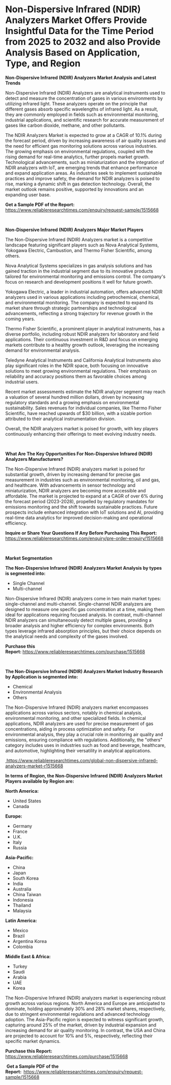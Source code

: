 <p><h1>Non-Dispersive Infrared (NDIR) Analyzers Market Offers Provide Insightful Data for the Time Period from 2025 to 2032 and also Provide Analysis Based on Application, Type, and Region</h1></p><p><strong>Non-Dispersive Infrared (NDIR) Analyzers Market Analysis and Latest Trends</strong></p>
<p><p>Non-Dispersive Infrared (NDIR) Analyzers are analytical instruments used to detect and measure the concentration of gases in various environments by utilizing infrared light. These analyzers operate on the principle that different gases absorb specific wavelengths of infrared light. As a result, they are commonly employed in fields such as environmental monitoring, industrial applications, and scientific research for accurate measurement of gases like carbon dioxide, methane, and other pollutants.</p><p>The NDIR Analyzers Market is expected to grow at a CAGR of 10.1% during the forecast period, driven by increasing awareness of air quality issues and the need for efficient gas monitoring solutions across various industries. The growing emphasis on environmental regulations, coupled with the rising demand for real-time analytics, further propels market growth. Technological advancements, such as miniaturization and the integration of NDIR analyzers with IoT, are emerging trends that enhance performance and expand application areas. As industries seek to implement sustainable practices and improve safety, the demand for NDIR analyzers is poised to rise, marking a dynamic shift in gas detection technology. Overall, the market outlook remains positive, supported by innovations and an expanding user base.</p></p>
<p><strong>Get a Sample PDF of the Report:&nbsp;</strong> <a href="https://www.reliableresearchtimes.com/enquiry/request-sample/1515668?utm_campaign=3056&utm_medium=2&utm_source=Github&utm_content=ia&utm_term=12042025&utm_id=non-dispersive-infrared-ndir-analyzers">https://www.reliableresearchtimes.com/enquiry/request-sample/1515668</a></p>
<p>&nbsp;</p>
<p><strong>Non-Dispersive Infrared (NDIR) Analyzers Major Market Players</strong></p>
<p><p>The Non-Dispersive Infrared (NDIR) Analyzers market is a competitive landscape featuring significant players such as Nova Analytical Systems, Yokogawa Electric, Cambustion, and Thermo Fisher Scientific, among others. </p><p>Nova Analytical Systems specializes in gas analysis solutions and has gained traction in the industrial segment due to its innovative products tailored for environmental monitoring and emissions control. The company's focus on research and development positions it well for future growth.</p><p>Yokogawa Electric, a leader in industrial automation, offers advanced NDIR analyzers used in various applications including petrochemical, chemical, and environmental monitoring. The company is expected to expand its market share through strategic partnerships and technological advancements, reflecting a strong trajectory for revenue growth in the coming years.</p><p>Thermo Fisher Scientific, a prominent player in analytical instruments, has a diverse portfolio, including robust NDIR analyzers for laboratory and field applications. Their continuous investment in R&D and focus on emerging markets contribute to a healthy growth outlook, leveraging the increasing demand for environmental analysis.</p><p>Teledyne Analytical Instruments and California Analytical Instruments also play significant roles in the NDIR space, both focusing on innovative solutions to meet growing environmental regulations. Their emphasis on reliability and accuracy positions them as favorable choices among industrial users.</p><p>Recent market assessments estimate the NDIR analyzer segment may reach a valuation of several hundred million dollars, driven by increasing regulatory standards and a growing emphasis on environmental sustainability. Sales revenues for individual companies, like Thermo Fisher Scientific, have reached upwards of $30 billion, with a sizable portion attributed to their analytical instrumentation division. </p><p>Overall, the NDIR analyzers market is poised for growth, with key players continuously enhancing their offerings to meet evolving industry needs.</p></p>
<p>&nbsp;</p>
<p><strong>What Are The Key Opportunities For Non-Dispersive Infrared (NDIR) Analyzers Manufacturers?</strong></p>
<p><p>The Non-Dispersive Infrared (NDIR) analyzers market is poised for substantial growth, driven by increasing demand for precise gas measurement in industries such as environmental monitoring, oil and gas, and healthcare. With advancements in sensor technology and miniaturization, NDIR analyzers are becoming more accessible and affordable. The market is projected to expand at a CAGR of over 6% during the forecast period (2023-2028), propelled by regulatory mandates for emissions monitoring and the shift towards sustainable practices. Future prospects include enhanced integration with IoT solutions and AI, providing real-time data analytics for improved decision-making and operational efficiency.</p></p>
<p><strong>Inquire or Share Your Questions If Any Before Purchasing This Report:</strong> <a href="https://www.reliableresearchtimes.com/enquiry/pre-order-enquiry/1515668?utm_campaign=3056&utm_medium=2&utm_source=Github&utm_content=ia&utm_term=12042025&utm_id=non-dispersive-infrared-ndir-analyzers">https://www.reliableresearchtimes.com/enquiry/pre-order-enquiry/1515668</a></p>
<p>&nbsp;</p>
<p><strong>Market Segmentation</strong></p>
<p><strong>The Non-Dispersive Infrared (NDIR) Analyzers Market Analysis by types is segmented into:</strong></p>
<p><ul><li>Single Channel</li><li>Multi-channel</li></ul></p>
<p><p>Non-Dispersive Infrared (NDIR) analyzers come in two main market types: single-channel and multi-channel. Single-channel NDIR analyzers are designed to measure one specific gas concentration at a time, making them ideal for applications requiring focused analysis. In contrast, multi-channel NDIR analyzers can simultaneously detect multiple gases, providing a broader analysis and higher efficiency for complex environments. Both types leverage infrared absorption principles, but their choice depends on the analytical needs and complexity of the gases involved.</p></p>
<p><strong>Purchase this Report:&nbsp;</strong><a href="https://www.reliableresearchtimes.com/purchase/1515668?utm_campaign=3056&utm_medium=2&utm_source=Github&utm_content=ia&utm_term=12042025&utm_id=non-dispersive-infrared-ndir-analyzers">https://www.reliableresearchtimes.com/purchase/1515668</a></p>
<p>&nbsp;</p>
<p><strong>The Non-Dispersive Infrared (NDIR) Analyzers Market Industry Research by Application is segmented into:</strong></p>
<p><ul><li>Chemical</li><li>Environmental Analysis</li><li>Others</li></ul></p>
<p><p>The Non-Dispersive Infrared (NDIR) analyzers market encompasses applications across various sectors, notably in chemical analysis, environmental monitoring, and other specialized fields. In chemical applications, NDIR analyzers are used for precise measurement of gas concentrations, aiding in process optimization and safety. For environmental analysis, they play a crucial role in monitoring air quality and emissions, ensuring compliance with regulations. Additionally, the "others" category includes uses in industries such as food and beverage, healthcare, and automotive, highlighting their versatility in analytical applications.</p></p>
<p><a href="https://www.reliableresearchtimes.com/global-non-dispersive-infrared-analyzers-market-r1515668?utm_campaign=3056&utm_medium=2&utm_source=Github&utm_content=ia&utm_term=12042025&utm_id=non-dispersive-infrared-ndir-analyzers">&nbsp;https://www.reliableresearchtimes.com/global-non-dispersive-infrared-analyzers-market-r1515668</a></p>
<p><strong>In terms of Region, the Non-Dispersive Infrared (NDIR) Analyzers Market Players available by Region are:</strong></p>
<p>
    <p> <strong> North America: </strong>
        <ul>
            <li>United States</li>
            <li>Canada</li>
        </ul>
        </p> 
    <p> <strong> Europe: </strong>
        <ul>
            <li>Germany</li>
            <li>France</li>
            <li>U.K.</li>
            <li>Italy</li>
            <li>Russia</li>
        </ul>
        </p> 
    <p> <strong> Asia-Pacific: </strong>
        <ul>
            <li>China</li>
            <li>Japan</li>
            <li>South Korea</li>
            <li>India</li>
            <li>Australia</li>
            <li>China Taiwan</li>
            <li>Indonesia</li>
            <li>Thailand</li>
            <li>Malaysia</li>
        </ul>
        </p> 
    <p> <strong> Latin America: </strong>
        <ul>
            <li>Mexico</li>
            <li>Brazil</li>
            <li>Argentina Korea</li>
            <li>Colombia</li>
        </ul>
        </p> 
    <p> <strong> Middle East & Africa: </strong>
        <ul>
            <li>Turkey</li>
            <li>Saudi</li>
            <li>Arabia</li>
            <li>UAE</li>
            <li>Korea</li>
        </ul>
    </p>
    </p>
<p><p>The Non-Dispersive Infrared (NDIR) analyzers market is experiencing robust growth across various regions. North America and Europe are anticipated to dominate, holding approximately 30% and 28% market shares, respectively, due to stringent environmental regulations and advanced technology adoption. The Asia-Pacific region is expected to witness significant growth, capturing around 25% of the market, driven by industrial expansion and increasing demand for air quality monitoring. In contrast, the USA and China are projected to account for 10% and 5%, respectively, reflecting their specific market dynamics.</p></p>
<p><strong>Purchase this Report: </strong><a href="https://www.reliableresearchtimes.com/purchase/1515668?utm_campaign=3056&utm_medium=2&utm_source=Github&utm_content=ia&utm_term=12042025&utm_id=non-dispersive-infrared-ndir-analyzers">https://www.reliableresearchtimes.com/purchase/1515668</a></p>
<p>&nbsp;<strong>Get a Sample PDF of the Report:&nbsp;&nbsp;</strong><a href="https://www.reliableresearchtimes.com/enquiry/request-sample/1515668?utm_campaign=3056&utm_medium=2&utm_source=Github&utm_content=ia&utm_term=12042025&utm_id=non-dispersive-infrared-ndir-analyzers">https://www.reliableresearchtimes.com/enquiry/request-sample/1515668</a></p>
<p><strong></strong></p>
<p><p></p><p></p><p></p></p>